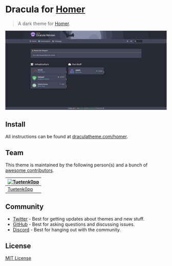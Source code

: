 # Dracula for [Homer](https://github.com/bastienwirtz/homer)

> A dark theme for [Homer](https://github.com/bastienwirtz/homer).

![Screenshot](./screenshot.png)

## Install

All instructions can be found at [draculatheme.com/homer](https://draculatheme.com/homer).

## Team

This theme is maintained by the following person(s) and a bunch of [awesome contributors](https://github.com/dracula/foobar/graphs/contributors).

| [![Tuetenk0pp](https://github.com/Tuetenk0pp.png?size=100)](https://github.com/Tuetenk0pp) |
| ------------------------------------------------------------------------------------------ |
| [Tuetenk0pp](https://github.com/Tuetenk0pp)                                                |

## Community

- [Twitter](https://twitter.com/draculatheme) - Best for getting updates about themes and new stuff.
- [GitHub](https://github.com/dracula/dracula-theme/discussions) - Best for asking questions and discussing issues.
- [Discord](https://draculatheme.com/discord-invite) - Best for hanging out with the community.

## License

[MIT License](./LICENSE)
